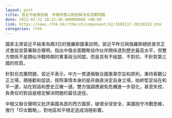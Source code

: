 ```yaml
---
layout: post
title: 習近平結束訪俄　中俄同意以對話解決烏克蘭問題
date: 2023-03-22 18:22:46.000000000 +08:00
link: https://news.rthk.hk/rthk/ch/component/k2/1693117-20230322.htm
categories: rthk
---
```


國家主席習近平結束為期3日的俄羅斯國事訪問。習近平昨日與俄羅斯總統普京正式會談並簽署聯合聲明，指出中俄全面戰略協作伙伴關係達到歷史最高水平，但雙方關係不是類似冷戰時期的軍事政治同盟，而是具有不結盟、不對抗、不針對第三國的性質。

針對烏克蘭問題，習近平表示，中方一貫遵循聯合國憲章宗旨和原則，秉持客觀公正立場，積極勸和促談，按照事情本身的是非曲直決定自身立場，始終堅定站在和平一邊，站在對話和歷史正確一邊。雙方強調應避免危機進一步惡化，甚至失控，負責任的對話是穩定解決問題的最佳途徑。

中俄又聯合聲明又批評美國為首的西方國家，破壞全球安全，美國抱守冷戰思維，推行「印太戰略」，對地區和平穩定造成消極影響。
